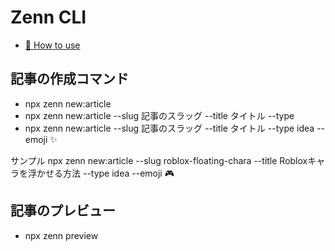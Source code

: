 # Zenn CLI

* [📘 How to use](https://zenn.dev/zenn/articles/zenn-cli-guide)


## 記事の作成コマンド

- npx zenn new:article
- npx zenn new:article --slug 記事のスラッグ --title タイトル --type
- npx zenn new:article --slug 記事のスラッグ --title タイトル --type idea --emoji ✨

サンプル
npx zenn new:article --slug roblox-floating-chara --title Robloxキャラを浮かせる方法 --type idea --emoji 🎮

## 記事のプレビュー

- npx zenn preview